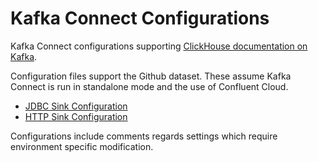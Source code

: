 # Kafka Connect Configurations

Kafka Connect configurations supporting [ClickHouse documentation on Kafka](/en/integrations/kafka).

Configuration files support the Github dataset. These assume Kafka Connect is run in standalone mode and the use of Confluent Cloud.

- [JDBC Sink Configuration](https://github.com/ClickHouse/kafka-samples/tree/main/github_events/jdbc_sink)
- [HTTP Sink Configuration](https://github.com/ClickHouse/kafka-samples/tree/main/github_events/http_sink)

Configurations include comments regards settings which require environment specific modification.
